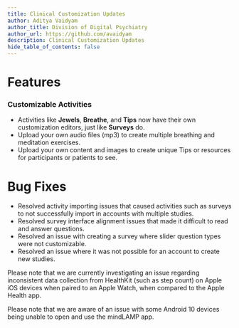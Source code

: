 ```yaml
---
title: Clinical Customization Updates
author: Aditya Vaidyam
author_title: Division of Digital Psychiatry
author_url: https://github.com/avaidyam
description: Clinical Customization Updates
hide_table_of_contents: false
---
```


# Features 

### Customizable Activities

- Activities like **Jewels**, **Breathe**, and **Tips** now have their own customization editors, just like **Surveys** do.
- Upload your own audio files (mp3) to create multiple breathing and meditation exercises.
- Upload your own content and images to create unique Tips or resources for participants or patients to see.

# Bug Fixes

- Resolved activity importing issues that caused activities such as surveys to not successfully import in accounts with multiple studies.
- Resolved survey interface alignment issues that made it difficult to read and answer questions.
- Resolved an issue with creating a survey where slider question types were not customizable.
- Resolved an issue where it was not possible for an account to create new studies.

Please note that we are currently investigating an issue regarding inconsistent data collection from HealthKit (such as step count) on Apple iOS devices when paired to an Apple Watch, when compared to the Apple Health app.

Please note that we are aware of an issue with some Android 10 devices being unable to open and use the mindLAMP app.
